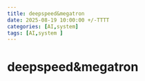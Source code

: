 ```yaml
---
title: deepspeed&megatron
date: 2025-08-19 10:00:00 +/-TTTT
categories: [AI,system]
tags: [AI,system ]
---
```


# deepspeed&megatron